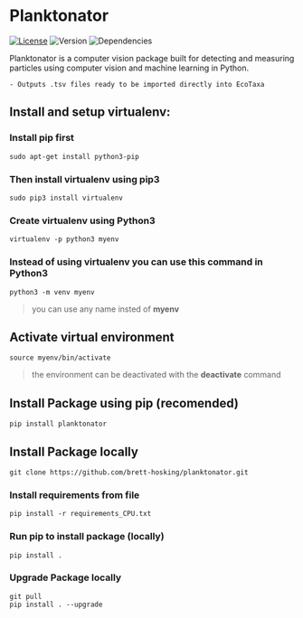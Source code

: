 # Planktonator
[![License](http://img.shields.io/:license-mit-blue.svg)](http://octopress.mit-license.org) ![Version](https://img.shields.io/badge/version-0.0.3-orange.svg) ![Dependencies](https://img.shields.io/badge/dependencies-up%20to%20date-green.svg) 

Planktonator is a computer vision package built for detecting and measuring particles using computer vision and machine learning in Python.

    - Outputs .tsv files ready to be imported directly into EcoTaxa


## Install and setup virtualenv:

### Install **pip** first

    sudo apt-get install python3-pip

### Then install **virtualenv** using pip3

    sudo pip3 install virtualenv 

### Create virtualenv using Python3
    virtualenv -p python3 myenv

### Instead of using virtualenv you can use this command in Python3
    python3 -m venv myenv

>you can use any name insted of **myenv**

## Activate virtual environment

    source myenv/bin/activate

>the environment can be deactivated with the **deactivate** command

## Install Package using **pip** (recomended)
    pip install planktonator 

## Install Package locally
    git clone https://github.com/brett-hosking/planktonator.git

### Install requirements from file 
    pip install -r requirements_CPU.txt


### Run pip to install package (locally)
    pip install . 

### Upgrade Package locally
    git pull
    pip install . --upgrade
